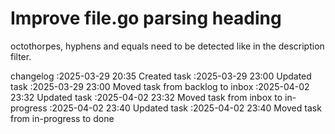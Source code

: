Improve file.go parsing heading
===

octothorpes, hyphens and equals need to be detected like in the description filter.

changelog
:2025-03-29 20:35	Created task
:2025-03-29 23:00	Updated task
:2025-03-29 23:00	Moved task from backlog to inbox
:2025-04-02 23:32	Updated task
:2025-04-02 23:32	Moved task from inbox to in-progress
:2025-04-02 23:40	Updated task
:2025-04-02 23:40	Moved task from in-progress to done